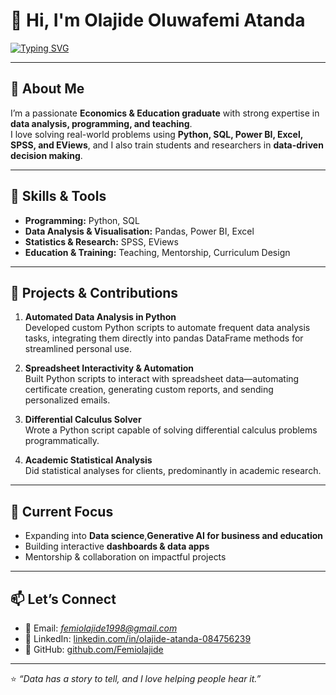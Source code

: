 # 👋 Hi, I'm Olajide Oluwafemi Atanda  


[![Typing SVG](https://readme-typing-svg.demolab.com?font=Fira+Code&size=25&pause=1000&color=0E75B6&width=700&lines=Data+Analyst;Python+Programmer;Educator;Generative+AI+Enthusiast;Researcher+%26+Trainer)](https://git.io/typing-svg)

---

## 🚀 About Me  
I’m a passionate **Economics & Education graduate** with strong expertise in **data analysis, programming, and teaching**.  
I love solving real-world problems using **Python, SQL, Power BI, Excel, SPSS, and EViews**, and I also train students and researchers in **data-driven decision making**.  

---

## 🔧 Skills & Tools  
- **Programming:** Python, SQL  
- **Data Analysis & Visualisation:** Pandas, Power BI, Excel  
- **Statistics & Research:** SPSS, EViews  
- **Education & Training:** Teaching, Mentorship, Curriculum Design  

---

## 📌 Projects & Contributions  
1. **Automated Data Analysis in Python**  
   Developed custom Python scripts to automate frequent data analysis tasks, integrating them directly into pandas DataFrame methods for streamlined personal use.

2. **Spreadsheet Interactivity & Automation**  
   Built Python scripts to interact with spreadsheet data—automating certificate creation, generating custom reports, and sending personalized emails.

3. **Differential Calculus Solver**  
   Wrote a Python script capable of solving differential calculus problems programmatically.

4. **Academic Statistical Analysis**  
   Did statistical analyses for clients, predominantly in academic research. 


---

## 🌱 Current Focus  
- Expanding into **Data science**,**Generative AI for business and education**  
- Building interactive **dashboards & data apps**  
- Mentorship & collaboration on impactful projects  

---

## 📫 Let’s Connect  
- 📧 Email: *femiolajide1998@gmail.com*  
- 💼 LinkedIn: [linkedin.com/in/olajide-atanda-084756239](htpps://www.linkedin.com/in/olajide-atanda-084756239)  
- 🐍 GitHub: [github.com/Femiolajide](https://github.com/Femiolajide)  

---
⭐️ *“Data has a story to tell, and I love helping people hear it.”*
